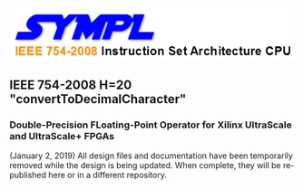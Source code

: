 ![](https://github.com/jerry-D/IEEE-754-2008_ISA_CPU/blob/master/images/SYMPL_CPU_LOGO.png)

## IEEE 754-2008  H=20 "convertToDecimalCharacter"  
### Double-Precision FLoating-Point Operator for Xilinx UltraScale and UltraScale+ FPGAs

(January 2, 2019) All design files and documentation have been temporarily removed while the design is being updated.  When complete, they will be re-published here or in a different repository.
